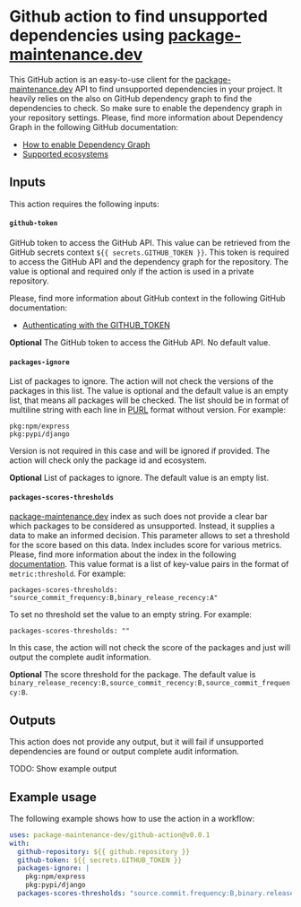 # Github action to find unsupported dependencies using [package-maintenance.dev](https://package-maintenance.dev)

This GitHub action is an easy-to-use client for the [package-maintenance.dev](https://package-maintenance.dev) API
to find unsupported dependencies in your project. It heavily relies on the also on GitHub dependency graph to find
the dependencies to check. So make sure to enable the dependency graph in your repository settings.
Please, find more information about Dependency Graph in the following GitHub documentation:

- [How to enable Dependency Graph](https://docs.github.com/en/code-security/supply-chain-security/understanding-your-software-supply-chain/configuring-the-dependency-graph)
- [Supported ecosystems](https://docs.github.com/en/code-security/supply-chain-security/understanding-your-software-supply-chain/dependency-graph-supported-package-ecosystems)

## Inputs

This action requires the following inputs:

#### `github-token`

GitHub token to access the GitHub API. This value can be retrieved from the GitHub secrets context
`${{ secrets.GITHUB_TOKEN }}`.
This token is required to access the GitHub API and the dependency graph for the repository. The value is optional and
required only if the action is used in a private repository.

Please, find more information about GitHub context in the following GitHub documentation:

- [Authenticating with the GITHUB_TOKEN](https://docs.github.com/en/actions/reference/authentication-in-a-workflow#about-the-github_token-secret)

**Optional** The GitHub token to access the GitHub API. No default value.

#### `packages-ignore`

List of packages to ignore. The action will not check the versions of the packages in this list. The value is optional
and the default value is an empty list, that means all packages will be checked.
The list should be in format of multiline string with each line in [PURL](https://github.com/package-url/purl-spec) format without version. For example:

```
pkg:npm/express
pkg:pypi/django
```

Version is not required in this case and will be ignored if provided. The action will check only the package id and
ecosystem.

**Optional** List of packages to ignore. The default value is an empty list.

#### `packages-scores-thresholds`

[package-maintenance.dev](https://package-maintenance.dev) index as such does not provide a clear bar which packages to
be considered as unsupported. Instead, it supplies a data to make an informed decision.
This parameter allows to set a threshold for the score based on this data. Index includes score for various metrics.
Please, find more information about the index in the
following [documentation](https://package-maintenance.dev/docs/index).
This value format is a list of key-value pairs in the format of `metric:threshold`. For example:

```
packages-scores-thresholds: "source_commit_frequency:B,binary_release_recency:A"
```

To set no threshold set the value to an empty string. For example:

```
packages-scores-thresholds: ""
```
In this case, the action will not check the score of the packages and just will output the complete audit information.

**Optional** The score threshold for the package. The default value is `binary_release_recency:B,source_commit_recency:B,source_commit_frequency:B`.

## Outputs

This action does not provide any output, but it will fail if unsupported dependencies are found or output complete audit
information.

TODO: Show example output

## Example usage

The following example shows how to use the action in a workflow:

```yaml
uses: package-maintenance-dev/github-action@v0.0.1
with:
  github-repository: ${{ github.repository }}
  github-token: ${{ secrets.GITHUB_TOKEN }}
  packages-ignore: |
    pkg:npm/express
    pkg:pypi/django
  packages-scores-thresholds: "source.commit.frequency:B,binary.release.recency:A"
```
